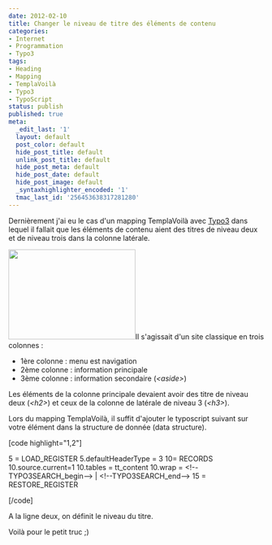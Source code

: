 ```yaml
---
date: 2012-02-10
title: Changer le niveau de titre des éléments de contenu
categories:
- Internet
- Programmation
- Typo3
tags:
- Heading
- Mapping
- TemplaVoilà
- Typo3
- TypoScript
status: publish
published: true
meta:
  _edit_last: '1'
  layout: default
  post_color: default
  hide_post_title: default
  unlink_post_title: default
  hide_post_meta: default
  hide_post_date: default
  hide_post_image: default
  _syntaxhighlighter_encoded: '1'
  tmac_last_id: '256453638317281280'
---
```

Dernièrement j'ai eu le cas d'un mapping TemplaVoilà avec <a href="https://www.typo3.org">Typo3</a> dans lequel il fallait que les éléments de contenu aient des titres de niveau deux et de niveau trois dans la colonne latérale.<!--more-->

<a href="https://dlgjp9x71cipk.cloudfront.net/2012/02/templavoila_mapping_header.png"><img class="alignright size-medium wp-image-5495" title="Mapping Templavoilà" src="https://dlgjp9x71cipk.cloudfront.net/2012/02/templavoila_mapping_header-250x177.png" alt="" width="250" height="177" /></a>Il s'agissait d'un site classique en trois colonnes :
<ul>
	<li>1ère colonne : menu est navigation</li>
	<li>2ème colonne : information principale</li>
	<li>3ème colonne : information secondaire (<em>&lt;aside&gt;</em>)</li>
</ul>
Les éléments de la colonne principale devaient avoir des titre de niveau deux (<em>&lt;h2&gt;</em>) et ceux de la colonne de latérale de niveau 3 (<em>&lt;h3&gt;</em>).

Lors du mapping TemplaVoilà, il suffit d'ajouter le typoscript suivant sur votre élément dans la structure de donnée (data structure).

[code highlight="1,2"]

5 = LOAD_REGISTER
5.defaultHeaderType = 3
10= RECORDS
10.source.current=1
10.tables = tt_content
10.wrap = &lt;!--TYPO3SEARCH_begin--&gt; | &lt;!--TYPO3SEARCH_end--&gt;
15 = RESTORE_REGISTER

[/code]

A la ligne deux, on définit le niveau du titre.

Voilà pour le petit truc ;)
